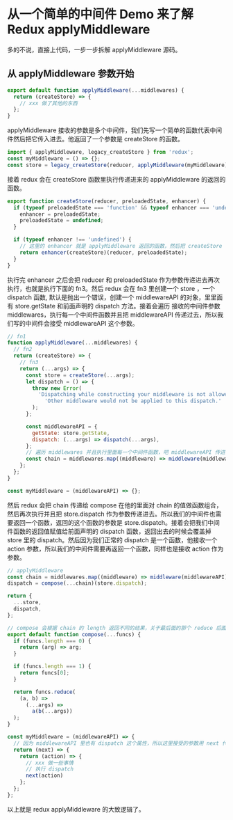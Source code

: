 # 从一个简单的中间件 Demo 来了解 Redux applyMiddleware

多的不说，直接上代码，一步一步拆解 applyMiddleware 源码。

## 从 applyMiddleware 参数开始

```js
export default function applyMiddleware(...middlewares) {
  return (createStore) => {
    // xxx 做了其他的东西
  };
}
```

applyMiddleware 接收的参数是多个中间件，我们先写一个简单的函数代表中间件然后把它传入进去。他返回了一个参数是 createStore 的函数。

```js
import { applyMiddleware, legacy_createStore } from 'redux';
const myMiddleware = () => {};
const store = legacy_createStore(reducer, applyMiddleware(myMiddleware));
```

接着 redux 会在 createStore 函数里执行传递进来的 applyMiddleware 的返回的函数。

```js
export function createStore(reducer, preloadedState, enhancer) {
  if (typeof preloadedState === 'function' && typeof enhancer === 'undefined') {
    enhancer = preloadedState;
    preloadedState = undefined;
  }

  if (typeof enhancer !== 'undefined') {
    // 这里的 enhancer 就是 applyMiddleware 返回的函数，然后把 createStore 作为参数传递给他，然后再次执行
    return enhancer(createStore)(reducer, preloadedState);
  }
}
```

执行完 enhancer 之后会把 reducer 和 preloadedState 作为参数传递进去再次执行，也就是执行下面的 fn3。然后 redux 会在 fn3 里创建一个 store ，一个 dispatch 函数, 默认是抛出一个错误，创建一个 middlewareAPI 的对象，里里面有 store.getState 和前面声明的 dispatch 方法。接着会遍历 接收的中间件参数 middlewares，执行每一个中间件函数并且把 middlewareAPI 传递过去，所以我们写的中间件会接受 middlewareAPI 这个参数。

```js
// fn1
function applyMiddleware(...middlewares) {
  // fn2
  return (createStore) => {
    // fn3
    return (...args) => {
      const store = createStore(...args);
      let dispatch = () => {
        throw new Error(
          'Dispatching while constructing your middleware is not allowed. ' +
            'Other middleware would not be applied to this dispatch.'
        );
      };

      const middlewareAPI = {
        getState: store.getState,
        dispatch: (...args) => dispatch(...args),
      };
      // 遍历 middlewares 并且执行里面每一个中间件函数，吧 middlewareAPI 传进去
      const chain = middlewares.map((middleware) => middleware(middlewareAPI));
    };
  };
}

const myMiddleware = (middlewareAPI) => {};
```

然后 redux 会把 chain 传递给 compose 在他的里面对 chain 的值做函数组合，然后再次执行并且把 store.dispatch 作为参数传递进去。所以我们的中间件也需要返回一个函数，返回的这个函数的参数是 store.dispatch。接着会把我们中间件函数的返回值赋值给前面声明的 dispatch 函数，返回出去的时候会覆盖掉 store 里的 dispatch。然后因为我们正常的 dispatch 是一个函数，他接收一个 action 参数，所以我们的中间件需要再返回一个函数，同样也是接收 action 作为参数。

```js
// applyMiddleware
const chain = middlewares.map((middleware) => middleware(middlewareAPI));
dispatch = compose(...chain)(store.dispatch);

return {
  ...store,
  dispatch,
};

// compose 会根据 chain 的 length 返回不同的结果，关于最后面的那个 reduce 后面再看。。。
export default function compose(...funcs) {
  if (funcs.length === 0) {
    return (arg) => arg;
  }

  if (funcs.length === 1) {
    return funcs[0];
  }

  return funcs.reduce(
    (a, b) =>
      (...args) =>
        a(b(...args))
  );
}

const myMiddleware = (middlewareAPI) => {
  // 因为 middlewareAPI 里也有 dispatch 这个属性，所以这里接受的参数用 next 代替
  return (next) => {
    return (action) => {
      // xxx 做一些事情
      // 执行 dispatch
      next(action)
    };
  };
};
```
以上就是 redux applyMiddleware 的大致逻辑了。